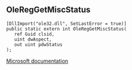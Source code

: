## OleRegGetMiscStatus

```
[DllImport("ole32.dll", SetLastError = true)]
public static extern int OleRegGetMiscStatus(
   ref Guid clsid,
   uint dwAspect,
   out uint pdwStatus
);
```

[Microsoft documentation](https://docs.microsoft.com/en-us/windows/win32/api/ole2/nf-ole2-olereggetmiscstatus)
